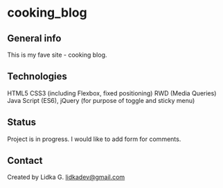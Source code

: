 # cooking_blog

## General info
This is my fave site - cooking blog.

## Technologies
HTML5
CSS3 (including Flexbox, fixed positioning)
RWD (Media Queries)
Java Script (ES6), jQuery (for purpose of toggle and sticky menu)

## Status
Project is in progress. I would like to add form for comments.

## Contact
Created by Lidka G. lidkadev@gmail.com
